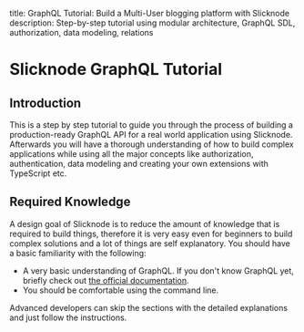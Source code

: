title: GraphQL Tutorial: Build a Multi-User blogging platform with Slicknode
description: Step-by-step tutorial using modular architecture, GraphQL SDL, authorization, data modeling, relations

# Slicknode GraphQL Tutorial

## Introduction

This is a step by step tutorial to guide you through the process of building a production-ready GraphQL API
for a real world application using Slicknode. Afterwards you will have a thorough understanding of how
to build complex applications while using all the major concepts like authorization, authentication,
data modeling and creating your own extensions with TypeScript etc.

## Required Knowledge

A design goal of Slicknode is to reduce the amount of knowledge that is required to build things, therefore it is very easy even for beginners to build complex solutions and a lot of things are self explanatory. You should have a basic familiarity with the following:

- A very basic understanding of GraphQL. If you don't know GraphQL yet, briefly check out [the official documentation](https://graphql.org/learn).
- You should be comfortable using the command line.

Advanced developers can skip the sections with the detailed explanations and just follow the instructions.
